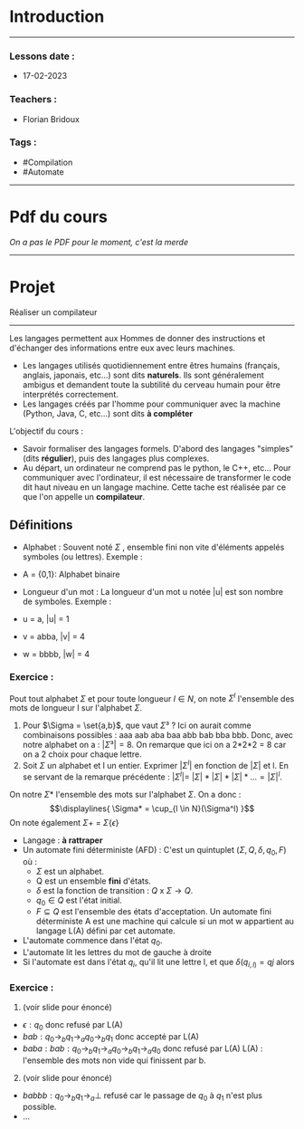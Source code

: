 # Introduction
---
### Lessons date :
- 17-02-2023

### Teachers :
- Florian Bridoux

### Tags :
- #Compilation 
- #Automate

---

# Pdf du cours
 *On a pas le PDF pour le moment, c'est la merde*

---

# Projet

Réaliser un compilateur

---

Les langages permettent aux Hommes de donner des instructions et d'échanger des informations entre eux avec leurs machines.
- Les langages utilisés quotidiennement entre êtres humains (français, anglais, japonais, etc...) sont dits **naturels**. Ils sont généralement ambigus et demandent toute la subtilité du cerveau humain pour être interprétés correctement.
- Les langages créés par l'homme pour communiquer avec la machine (Python, Java, C, etc...) sont dits **à compléter**

L'objectif du cours :
- Savoir formaliser des langages formels. D'abord des langages "simples" (dits **régulier**), puis des langages plus complexes.
- Au départ, un ordinateur ne comprend pas le python, le C++, etc... Pour communiquer avec l'ordinateur, il est nécessaire de transformer le code dit haut niveau en un langage machine. Cette tache est réalisée par ce que l'on appelle un **compilateur**.

## Définitions

- Alphabet : Souvent noté $\Sigma$ , ensemble fini non vite d'éléments appelés symboles (ou lettres).
Exemple :
- A = {0,1}: Alphabet binaire

- Longueur d'un mot : La longueur d'un mot u notée |u| est son nombre de symboles.
Exemple :
- u = a, |u| = 1
- v = abba, |v| = 4
- w = bbbb, |w| = 4

### Exercice :
Pout tout alphabet $\Sigma$ et pour toute longueur $l \in N$, on note $\Sigma^l$ l'ensemble des mots de longueur l sur l'alphabet $\Sigma$.

1. Pour $\Sigma = \set{a,b}$, que vaut $\Sigma³$ ?
 Ici on aurait comme combinaisons possibles : aaa aab aba baa abb bab bba bbb.
 Donc, avec notre alphabet on a : $|\Sigma³| = 8$.
 On remarque que ici on a 2\*2\*2 = 8 car on a 2 choix pour chaque lettre.
2. Soit $\Sigma$ un alphabet et l  un entier. Exprimer |$\Sigma^l$| en fonction de |$\Sigma$| et l. En se servant de la remarque précédente : |$\Sigma^l$|= $|\Sigma|*|\Sigma|*|\Sigma|*...=|\Sigma|^l$.

On notre $\Sigma*$ l'ensemble des mots sur l'alphabet $\Sigma$. On a donc :
$$\displaylines{
	\Sigma* = \cup_{l \in N}(\Sigma^l)
}$$
On note également $\Sigma+$ = $\Sigma$\{$\epsilon$} 



- Langage : **à rattraper**
- Un automate fini déterministe (AFD) : C'est un quintuplet ($\Sigma,Q,\delta,q_0,F$) où :
	- $\Sigma$ est un alphabet.
	- Q est un ensemble **fini** d'états.
	- $\delta$ est la fonction de transition : $Q$ x $\Sigma \rightarrow Q$. 
	- $q_{0}\in Q$ est l'état initial.
	- $F \subseteq Q$ est l'ensemble des états d'acceptation. 
Un automate fini déterministe A est une machine qui calcule si un mot w appartient au langage L(A) défini par cet automate.
- L'automate commence dans l'état $q_0$.
- L'automate lit les lettres du mot de gauche à droite
- Si l'automate est dans l'état $q_i$, qu'il lit une lettre l, et que $\delta(q_{i,l)}= qj$ alors

### Exercice :
1. (voir slide pour énoncé)
- $\epsilon : q_{0}$ donc refusé par L(A)
- $bab : q_{0}\rightarrow_b q_{1} \rightarrow_a q_{0}\rightarrow_b q_1$ donc accepté par L(A)
- $baba : bab : q_{0}\rightarrow_b q_{1} \rightarrow_a q_{0}\rightarrow_b q_{1}\rightarrow_{a}q_0$ donc refusé par L(A)
L(A) : l'ensemble des mots non vide qui finissent par b.

2. (voir slide pour énoncé)
- $babbb : q_{0}\rightarrow_b q_{1} \rightarrow_{a} \bot$ refusé car le passage de $q_{0}$ à $q_{1}$ n'est plus possible.
- ...